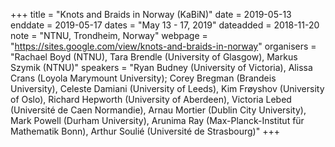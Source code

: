 +++
title = "Knots and Braids in Norway (KaBiN)"
date = 2019-05-13
enddate = 2019-05-17
dates = "May 13 - 17, 2019"
dateadded = 2018-11-20
note = "NTNU, Trondheim, Norway"
webpage = "https://sites.google.com/view/knots-and-braids-in-norway"
organisers = "Rachael Boyd (NTNU), Tara Brendle (University of Glasgow), Markus Szymik (NTNU)"
speakers = "Ryan Budney (University of Victoria), Alissa Crans (Loyola Marymount University); Corey Bregman (Brandeis University), Celeste Damiani (University of Leeds), Kim Frøyshov (University of Oslo), Richard Hepworth (University of Aberdeen), Victoria Lebed (Université de Caen Normandie), Arnau Mortier (Dublin City University), Mark Powell (Durham University), Arunima Ray (Max-Planck-Institut für Mathematik Bonn), Arthur Soulié (Université de Strasbourg)"
+++
